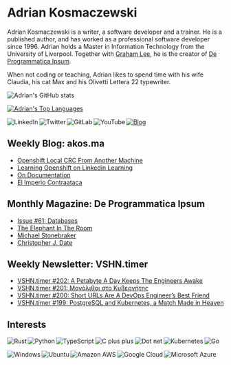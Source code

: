 # Adrian Kosmaczewski

Adrian Kosmaczewski is a writer, a software developer and a trainer. He is a published author, and has worked as a professional software developer since 1996. Adrian holds a Master in Information Technology from the University of Liverpool. Together with [Graham Lee](https://github.com/iamleeg/), he is the creator of [De Programmatica Ipsum](https://deprogrammaticaipsum.com).

When not coding or teaching, Adrian likes to spend time with his wife Claudia, his cat Max and his Olivetti Lettera 22 typewriter.

![Adrian's GitHub stats](https://github-readme-stats.vercel.app/api?username=akosma&hide=stars&show_icons=true&include_all_commits=true)

[![Adrian's Top Languages](https://github-readme-stats.vercel.app/api/top-langs/?username=akosma&layout=compact&langs_count=10&hide_progress=true)](https://github.com/anuraghazra/github-readme-stats)

[<img align="left" alt="LinkedIn" src="https://img.shields.io/badge/linkedin-%230077B5.svg?&style=for-the-badge&logo=linkedin&logoColor=white">](https://linkedin.com/in/akosma) [<img align="left" alt="Twitter" src="https://img.shields.io/mastodon/follow/109270323923963213?domain=https%3A%2F%2Fmastodon.online&logo=mastodon&style=for-the-badge">](https://mastodon.online/@akosma) [<img align="left" alt="GitLab" src="https://img.shields.io/badge/gitlab-%23330f63.svg?&style=for-the-badge&logo=gitlab&logoColor=white">](https://gitlab.com/akosma) [<img alt="YouTube" align="left" src="https://img.shields.io/badge/youtube-%23FF0000.svg?&style=for-the-badge&logo=youtube&logoColor=white">](https://www.youtube.com/@akosma) [<img alt="Blog" src="https://img.shields.io/badge/rss-%23FFA500.svg?&style=for-the-badge&logo=rss&logoColor=white">](https://akos.ma/index.xml)

## Weekly Blog: akos.ma

<!-- AKOSMA:START -->
- [Openshift Local CRC From Another Machine](https://akos.ma/blog/openshift-local-crc-from-another-machine/)
- [Learning Openshift on Linkedin Learning](https://akos.ma/blog/learning-openshift-on-linkedin-learning/)
- [On Documentation](https://akos.ma/blog/on-documentation/)
- [El Imperio Contraataca](https://akos.ma/blog/el-imperio-contraataca/)
<!-- AKOSMA:END -->

## Monthly Magazine: De Programmatica Ipsum

<!-- DEPROGIPSUM:START -->
- [Issue #61: Databases](https://deprogrammaticaipsum.com/issue-61-databases/)
- [The Elephant In The Room](https://deprogrammaticaipsum.com/the-elephant-in-the-room/)
- [Michael Stonebraker](https://deprogrammaticaipsum.com/michael-stonebraker/)
- [Christopher J. Date](https://deprogrammaticaipsum.com/christopher-j-date/)
<!-- DEPROGIPSUM:END -->

## Weekly Newsletter: VSHN.timer

<!-- VSHNTIMER:START -->
- [VSHN.timer #202: A Petabyte A Day Keeps The Engineers Awake](https://vshn.ch/blog/vshn-timer-202-a-petabyte-a-day-keeps-the-engineers-awake/)
- [VSHN.timer #201: Μονόλιθοι στο Κυβερνήτης](https://vshn.ch/blog/vshn-timer-201-monoliths-on-kubernetes/)
- [VSHN.timer #200: Short URLs Are A DevOps Engineer’s Best Friend](https://vshn.ch/blog/vshn-timer-200-short-urls-are-a-devops-engineers-best-friend/)
- [VSHN.timer #199: PostgreSQL and Kubernetes, a Match Made in Heaven](https://vshn.ch/blog/vshn-timer-199-postgresql-and-kubernetes-a-match-made-in-heaven/)
<!-- VSHNTIMER:END -->

## Interests

<img align="left" alt="Rust" src="https://img.shields.io/badge/rust-DEA584?logo=rust&logoColor=white&style=for-the-badge"> <img align="left" alt="Python" src="https://img.shields.io/badge/python-%233776AB.svg?&style=for-the-badge&logo=python&logoColor=white"> <img align="left" alt="TypeScript" src="https://img.shields.io/badge/typescript%20-%23007ACC.svg?&style=for-the-badge&logo=typescript&logoColor=white"> <img align="left" alt="C plus plus" src="https://img.shields.io/badge/c++%20-%2300599C.svg?&style=for-the-badge&logo=c%2B%2B&logoColor=white"> <img alt="Go" src="https://img.shields.io/badge/go-%2300ADD8.svg?&style=for-the-badge&logo=go&logoColor=white"> <img alt="Dot net" align="left" src="https://img.shields.io/badge/dotnet-net%23239120.svg?color=5C2D91&style=for-the-badge&logo=.net&logoColor=white"> <img align="left" alt="Kubernetes" src="https://img.shields.io/badge/kubernetes-326de6?logo=kubernetes&logoColor=white&style=for-the-badge">

<img align="left" alt="Windows" src="https://img.shields.io/badge/windows-0078D6?logo=windows&logoColor=white&style=for-the-badge"> <img align="left" alt="Ubuntu" src="https://img.shields.io/badge/ubuntu-E95420?logo=ubuntu&logoColor=white&style=for-the-badge"> <img align="left" alt="Amazon AWS" src="https://img.shields.io/badge/Amazon%20AWS-%23232F3E?logo=amazon-aws&logoColor=white&style=for-the-badge"> <img align="left" alt="Google Cloud" src="https://img.shields.io/badge/Google%20Cloud-%234285F4?logo=google-cloud&logoColor=white&style=for-the-badge "> <img alt="Microsoft Azure" src="https://img.shields.io/badge/Microsoft%20Azure-0089D6?logo=microsoft-azure&logoColor=white&style=for-the-badge">

